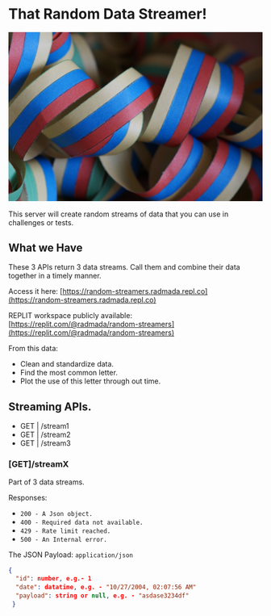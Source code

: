 # That Random Data Streamer!
![Streamers!!!](./streamer.jpg)

This server will create random streams of data that you can use in challenges or tests.

## What we Have
These 3 APIs return 3 data streams. Call them and combine their data together in a timely manner.


Access it here: [https://random-streamers.radmada.repl.co](https://random-streamers.radmada.repl.co)

REPLIT workspace publicly available: [https://replit.com/@radmada/random-streamers](https://replit.com/@radmada/random-streamers)

From this data:
- Clean and standardize data.
- Find the most common letter.
- Plot the use of this letter through out time.

## Streaming APIs.
- GET | /stream1</li>
- GET | /stream2</li>
- GET | /stream3</li>

### [GET]/streamX
Part of 3 data streams.

Responses:
- `200 - A Json object.`
- `400 - Required data not available.`
- `429 - Rate limit reached.`
- `500 - An Internal error.`

The JSON Payload: `application/json`
```json
{
  "id": number, e.g.- 1
  "date": datatime, e.g. - "10/27/2004, 02:07:56 AM"
  "payload": string or null, e.g. - "asdase3234df"
 }
```
